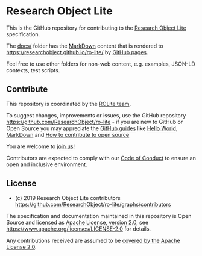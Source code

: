 # Research Object Lite

This is the GitHub repository for contributing to the [Research Object Lite](https://researchobject.github.io/ro-lite/) specification.

The [docs/](docs/) folder has the [MarkDown](https://guides.github.com/features/mastering-markdown) content that is rendered to <https://researchobject.github.io/ro-lite/> by [GitHub pages](https://pages.github.com/).

Feel free to use other folders for non-web content, e.g. examples, JSON-LD contexts, test scripts.

## Contribute

This repository is coordinated by the [ROLite team](https://researchobject.github.io/ro-lite/#contribute).

To suggest changes, improvements or issues, use the GitHub repository
<https://github.com/ResearchObject/ro-lite> - if you are new to GitHub or Open
Source you may appreciate the [GitHub guides](https://guides.github.com/) like
[Hello World](https://guides.github.com/activities/hello-world/),
[MarkDown](https://guides.github.com/features/mastering-markdown/) and [How to
contribute to open source](https://opensource.guide/how-to-contribute/)

You are welcome to [join
us](https://github.com/ResearchObject/ro-lite/issues/1)! 

Contributors are expected to comply with our [Code of Conduct](CODE_OF_CONDUCT.md)
to ensure an open and inclusive environment.

## License

* (c) 2019 Research Object Lite contributors <https://github.com/ResearchObject/ro-lite/graphs/contributors>

The specification and documentation maintained in this repository is Open Source and licensed as [Apache License, version 2.0](LICENSE), see <https://www.apache.org/licenses/LICENSE-2.0> for details.

Any contributions received are assumed to be [covered by the Apache License 2.0](https://www.apache.org/licenses/LICENSE-2.0#contributions).

